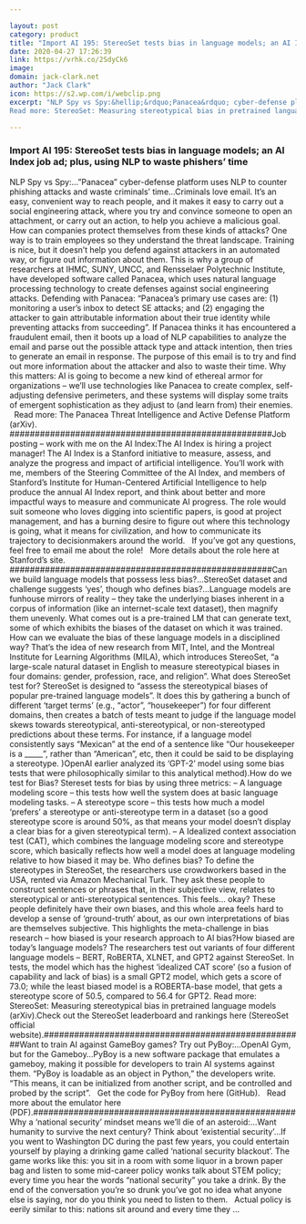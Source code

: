 ```yaml
---

layout: post
category: product
title: "Import AI 195: StereoSet tests bias in language models; an AI Index job ad; plus, using NLP to waste phishers’ time"
date: 2020-04-27 17:26:39
link: https://vrhk.co/2SdyCk6
image: 
domain: jack-clark.net
author: "Jack Clark"
icon: https://s2.wp.com/i/webclip.png
excerpt: "NLP Spy vs Spy:&hellip;&rdquo;Panacea&rdquo; cyber-defense platform uses NLP to counter phishing attacks and waste criminals&rsquo; time&hellip;Criminals love email. It&rsquo;s an easy, convenient way to reach people, and it makes it easy to carry out a social engineering attack, where you try and convince someone to open an attachment, or carry out an action, to help you achieve a malicious goal. How can companies protect themselves from these kinds of attacks? One way is to train employees so they understand the threat landscape. Training is nice, but it doesn&rsquo;t help you defend against attackers in an automated way, or figure out information about them. This is why a group of researchers at IHMC, SUNY, UNCC, and Rensselaer Polytechnic Institute, have developed software called Panacea, which uses natural language processing technology to create defenses against social engineering attacks. Defending with Panacea: &ldquo;Panacea&rsquo;s primary use cases are: (1) monitoring a user&rsquo;s inbox to detect SE attacks; and (2) engaging the attacker to gain attributable information about their true identity while preventing attacks from succeeding&rdquo;. If Panacea thinks it has encountered a fraudulent email, then it boots up a load of NLP capabilities to analyze the email and parse out the possible attack type and attack intention, then tries to generate an email in response. The purpose of this email is to try and find out more information about the attacker and also to waste their time. Why this matters: AI is going to become a new kind of ethereal armor for organizations &ndash; we&rsquo;ll use technologies like Panacea to create complex, self-adjusting defensive perimeters, and these systems will display some traits of emergent sophistication as they adjust to (and learn from) their enemies.  &nbsp; Read more: The Panacea Threat Intelligence and Active Defense Platform (arXiv). ####################################################Job posting &ndash; work with me on the AI Index:The AI Index is hiring a project manager! The AI Index is a Stanford initiative to measure, assess, and analyze the progress and impact of artificial intelligence. You&rsquo;ll work with me, members of the Steering Committee of the AI Index, and members of Stanford&rsquo;s Institute for Human-Centered Artificial Intelligence to help produce the annual AI Index report, and think about better and more impactful ways to measure and communicate AI progress. The role would suit someone who loves digging into scientific papers, is good at project management, and has a burning desire to figure out where this technology is going, what it means for civilization, and how to communicate its trajectory to decisionmakers around the world.  &nbsp; If you&rsquo;ve got any questions, feel free to email me about the role! &nbsp; More details about the role here at Stanford&rsquo;s site. ####################################################Can we build language models that possess less bias?&hellip;StereoSet dataset and challenge suggests &lsquo;yes&rsquo;, though who defines bias?&hellip;Language models are funhouse mirrors of reality &ndash; they take the underlying biases inherent in a corpus of information (like an internet-scale text dataset), then magnify them unevenly. What comes out is a pre-trained LM that can generate text, some of which exhibits the biases of the dataset on which it was trained. How can we evaluate the bias of these language models in a disciplined way? That&rsquo;s the idea of new research from MIT, Intel, and the Montreal Institute for Learning Algorithms (MILA), which introduces StereoSet, &ldquo;a large-scale natural dataset in English to measure stereotypical biases in four domains: gender, profession, race, and religion&rdquo;. What does StereoSet test for? StereoSet is designed to &ldquo;assess the stereotypical biases of popular pre-trained language models&rdquo;. It does this by gathering a bunch of different &lsquo;target terms&rsquo; (e.g., &ldquo;actor&rdquo;, &ldquo;housekeeper&rdquo;) for four different domains, then creates a batch of tests meant to judge if the language model skews towards stereotypical, anti-stereotypical, or non-stereotyped predictions about these terms. For instance, if a language model consistently says &ldquo;Mexican&rdquo; at the end of a sentence like &ldquo;Our housekeeper is a _____&rdquo;, rather than &ldquo;American&rdquo;, etc, then it could be said to be displaying a stereotype. )OpenAI earlier analyzed its &lsquo;GPT-2&rsquo; model using some bias tests that were philosophically similar to this analytical method).How do we test for Bias? Stereset tests for bias by using three metrics: &ndash; A language modeling score &ndash; this tests how well the system does at basic language modeling tasks. &ndash; A stereotype score &ndash; this tests how much a model &lsquo;prefers&rsquo; a stereotype or anti-stereotype term in a dataset (so a good stereotype score is around 50%, as that means your model doesn&rsquo;t display a clear bias for a given stereotypical term). &ndash; A Idealized context association test (CAT), which combines the language modeling score and stereotype score, which basically reflects how well a model does at language modeling relative to how biased it may be. Who defines bias? To define the stereotypes in StereoSet, the researchers use crowdworkers based in the USA, rented via Amazon Mechanical Turk. They ask these people to construct sentences or phrases that, in their subjective view, relates to stereotypical or anti-stereotypical sentences. This feels&hellip; okay? These people definitely have their own biases, and this whole area feels hard to develop a sense of &lsquo;ground-truth&rsquo; about, as our own interpretations of bias are themselves subjective. This highlights the meta-challenge in bias research &ndash; how biased is your research approach to AI bias?How biased are today&rsquo;s language models? The researchers test out variants of four different language models &ndash; BERT, RoBERTA, XLNET, and GPT2 against StereoSet. In tests, the model which has the highest &lsquo;idealized CAT score&rsquo; (so a fusion of capability and lack of bias) is a small GPT2 model, which gets a score of 73.0; while the least biased model is a ROBERTA-base model, that gets a stereotype score of 50.5, compared to 56.4 for GPT2.
Read more: StereoSet: Measuring stereotypical bias in pretrained language models (arXiv).Check out the StereoSet leaderboard and rankings here (StereoSet official website).####################################################Want to train AI against GameBoy games? Try out PyBoy:&hellip;OpenAI Gym, but for the Gameboy&hellip;PyBoy is a new software package that emulates a gameboy, making it possible for developers to train AI systems against them. &ldquo;PyBoy is loadable as an object in Python,&rdquo; the developers write. &ldquo;This means, it can be initialized from another script, and be controlled and probed by the script&rdquo;.  &nbsp; Get the code for PyBoy from here (GitHub). &nbsp; Read more about the emulator here (PDF).####################################################Why a &lsquo;national security&rsquo; mindset means we&rsquo;ll die of an asteroid:&hellip;Want humanity to survive the next century? Think about &lsquo;existential security&rsquo;&hellip;If you went to Washington DC during the past few years, you could entertain yourself by playing a drinking game called &lsquo;national security blackout&rsquo;. The game works like this: you sit in a room with some liquor in a brown paper bag and listen to some mid-career policy wonks talk about STEM policy; every time you hear the words &ldquo;national security&rdquo; you take a drink. By the end of the conversation you&rsquo;re so drunk you&rsquo;ve got no idea what anyone else is saying, nor do you think you need to listen to them.  &nbsp; Actual policy is eerily similar to this: nations sit around and every time they …"

---
```


### Import AI 195: StereoSet tests bias in language models; an AI Index job ad; plus, using NLP to waste phishers’ time

NLP Spy vs Spy:&hellip;&rdquo;Panacea&rdquo; cyber-defense platform uses NLP to counter phishing attacks and waste criminals&rsquo; time&hellip;Criminals love email. It&rsquo;s an easy, convenient way to reach people, and it makes it easy to carry out a social engineering attack, where you try and convince someone to open an attachment, or carry out an action, to help you achieve a malicious goal. How can companies protect themselves from these kinds of attacks? One way is to train employees so they understand the threat landscape. Training is nice, but it doesn&rsquo;t help you defend against attackers in an automated way, or figure out information about them. This is why a group of researchers at IHMC, SUNY, UNCC, and Rensselaer Polytechnic Institute, have developed software called Panacea, which uses natural language processing technology to create defenses against social engineering attacks. Defending with Panacea: &ldquo;Panacea&rsquo;s primary use cases are: (1) monitoring a user&rsquo;s inbox to detect SE attacks; and (2) engaging the attacker to gain attributable information about their true identity while preventing attacks from succeeding&rdquo;. If Panacea thinks it has encountered a fraudulent email, then it boots up a load of NLP capabilities to analyze the email and parse out the possible attack type and attack intention, then tries to generate an email in response. The purpose of this email is to try and find out more information about the attacker and also to waste their time. Why this matters: AI is going to become a new kind of ethereal armor for organizations &ndash; we&rsquo;ll use technologies like Panacea to create complex, self-adjusting defensive perimeters, and these systems will display some traits of emergent sophistication as they adjust to (and learn from) their enemies.  &nbsp; Read more: The Panacea Threat Intelligence and Active Defense Platform (arXiv). ####################################################Job posting &ndash; work with me on the AI Index:The AI Index is hiring a project manager! The AI Index is a Stanford initiative to measure, assess, and analyze the progress and impact of artificial intelligence. You&rsquo;ll work with me, members of the Steering Committee of the AI Index, and members of Stanford&rsquo;s Institute for Human-Centered Artificial Intelligence to help produce the annual AI Index report, and think about better and more impactful ways to measure and communicate AI progress. The role would suit someone who loves digging into scientific papers, is good at project management, and has a burning desire to figure out where this technology is going, what it means for civilization, and how to communicate its trajectory to decisionmakers around the world.  &nbsp; If you&rsquo;ve got any questions, feel free to email me about the role! &nbsp; More details about the role here at Stanford&rsquo;s site. ####################################################Can we build language models that possess less bias?&hellip;StereoSet dataset and challenge suggests &lsquo;yes&rsquo;, though who defines bias?&hellip;Language models are funhouse mirrors of reality &ndash; they take the underlying biases inherent in a corpus of information (like an internet-scale text dataset), then magnify them unevenly. What comes out is a pre-trained LM that can generate text, some of which exhibits the biases of the dataset on which it was trained. How can we evaluate the bias of these language models in a disciplined way? That&rsquo;s the idea of new research from MIT, Intel, and the Montreal Institute for Learning Algorithms (MILA), which introduces StereoSet, &ldquo;a large-scale natural dataset in English to measure stereotypical biases in four domains: gender, profession, race, and religion&rdquo;. What does StereoSet test for? StereoSet is designed to &ldquo;assess the stereotypical biases of popular pre-trained language models&rdquo;. It does this by gathering a bunch of different &lsquo;target terms&rsquo; (e.g., &ldquo;actor&rdquo;, &ldquo;housekeeper&rdquo;) for four different domains, then creates a batch of tests meant to judge if the language model skews towards stereotypical, anti-stereotypical, or non-stereotyped predictions about these terms. For instance, if a language model consistently says &ldquo;Mexican&rdquo; at the end of a sentence like &ldquo;Our housekeeper is a _____&rdquo;, rather than &ldquo;American&rdquo;, etc, then it could be said to be displaying a stereotype. )OpenAI earlier analyzed its &lsquo;GPT-2&rsquo; model using some bias tests that were philosophically similar to this analytical method).How do we test for Bias? Stereset tests for bias by using three metrics: &ndash; A language modeling score &ndash; this tests how well the system does at basic language modeling tasks. &ndash; A stereotype score &ndash; this tests how much a model &lsquo;prefers&rsquo; a stereotype or anti-stereotype term in a dataset (so a good stereotype score is around 50%, as that means your model doesn&rsquo;t display a clear bias for a given stereotypical term). &ndash; A Idealized context association test (CAT), which combines the language modeling score and stereotype score, which basically reflects how well a model does at language modeling relative to how biased it may be. Who defines bias? To define the stereotypes in StereoSet, the researchers use crowdworkers based in the USA, rented via Amazon Mechanical Turk. They ask these people to construct sentences or phrases that, in their subjective view, relates to stereotypical or anti-stereotypical sentences. This feels&hellip; okay? These people definitely have their own biases, and this whole area feels hard to develop a sense of &lsquo;ground-truth&rsquo; about, as our own interpretations of bias are themselves subjective. This highlights the meta-challenge in bias research &ndash; how biased is your research approach to AI bias?How biased are today&rsquo;s language models? The researchers test out variants of four different language models &ndash; BERT, RoBERTA, XLNET, and GPT2 against StereoSet. In tests, the model which has the highest &lsquo;idealized CAT score&rsquo; (so a fusion of capability and lack of bias) is a small GPT2 model, which gets a score of 73.0; while the least biased model is a ROBERTA-base model, that gets a stereotype score of 50.5, compared to 56.4 for GPT2.
Read more: StereoSet: Measuring stereotypical bias in pretrained language models (arXiv).Check out the StereoSet leaderboard and rankings here (StereoSet official website).####################################################Want to train AI against GameBoy games? Try out PyBoy:&hellip;OpenAI Gym, but for the Gameboy&hellip;PyBoy is a new software package that emulates a gameboy, making it possible for developers to train AI systems against them. &ldquo;PyBoy is loadable as an object in Python,&rdquo; the developers write. &ldquo;This means, it can be initialized from another script, and be controlled and probed by the script&rdquo;.  &nbsp; Get the code for PyBoy from here (GitHub). &nbsp; Read more about the emulator here (PDF).####################################################Why a &lsquo;national security&rsquo; mindset means we&rsquo;ll die of an asteroid:&hellip;Want humanity to survive the next century? Think about &lsquo;existential security&rsquo;&hellip;If you went to Washington DC during the past few years, you could entertain yourself by playing a drinking game called &lsquo;national security blackout&rsquo;. The game works like this: you sit in a room with some liquor in a brown paper bag and listen to some mid-career policy wonks talk about STEM policy; every time you hear the words &ldquo;national security&rdquo; you take a drink. By the end of the conversation you&rsquo;re so drunk you&rsquo;ve got no idea what anyone else is saying, nor do you think you need to listen to them.  &nbsp; Actual policy is eerily similar to this: nations sit around and every time they …